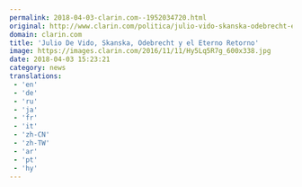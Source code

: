 ```yaml
---
permalink: 2018-04-03-clarin.com--1952034720.html
original: http://www.clarin.com/politica/julio-vido-skanska-odebrecht-eterno-retorno_0_rkl8OZbof.html
domain: clarin.com
title: 'Julio De Vido, Skanska, Odebrecht y el Eterno Retorno'
image: https://images.clarin.com/2016/11/11/Hy5Lq5R7g_600x338.jpg
date: 2018-04-03 15:23:21
category: news
translations: 
 - 'en'
 - 'de'
 - 'ru'
 - 'ja'
 - 'fr'
 - 'it'
 - 'zh-CN'
 - 'zh-TW'
 - 'ar'
 - 'pt'
 - 'hy'
---
```


